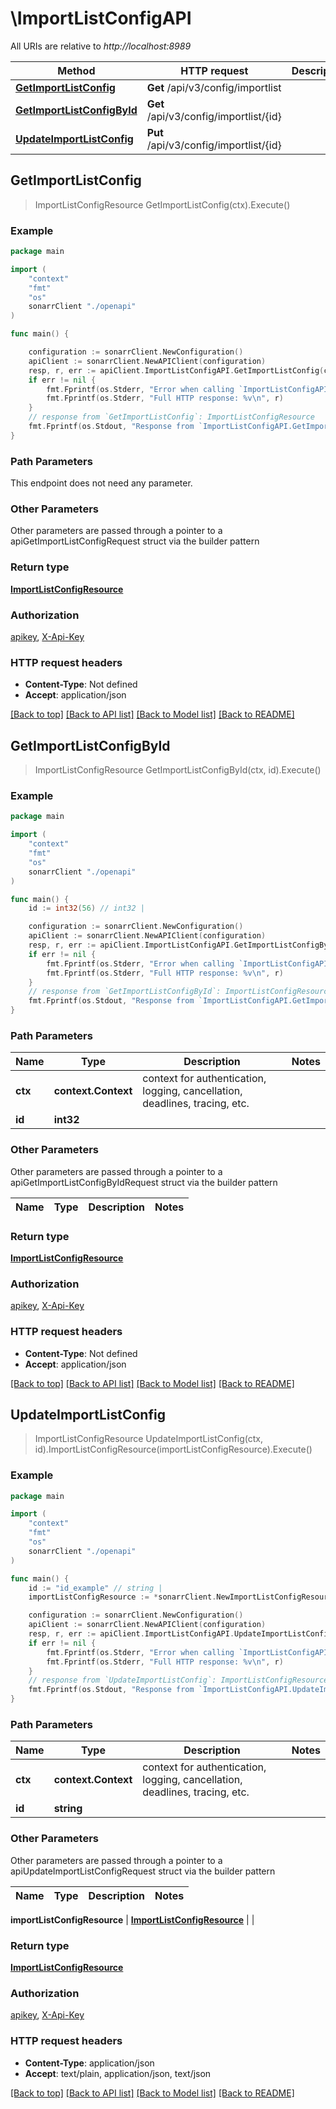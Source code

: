 # \ImportListConfigAPI

All URIs are relative to *http://localhost:8989*

Method | HTTP request | Description
------------- | ------------- | -------------
[**GetImportListConfig**](ImportListConfigAPI.md#GetImportListConfig) | **Get** /api/v3/config/importlist | 
[**GetImportListConfigById**](ImportListConfigAPI.md#GetImportListConfigById) | **Get** /api/v3/config/importlist/{id} | 
[**UpdateImportListConfig**](ImportListConfigAPI.md#UpdateImportListConfig) | **Put** /api/v3/config/importlist/{id} | 



## GetImportListConfig

> ImportListConfigResource GetImportListConfig(ctx).Execute()



### Example

```go
package main

import (
    "context"
    "fmt"
    "os"
    sonarrClient "./openapi"
)

func main() {

    configuration := sonarrClient.NewConfiguration()
    apiClient := sonarrClient.NewAPIClient(configuration)
    resp, r, err := apiClient.ImportListConfigAPI.GetImportListConfig(context.Background()).Execute()
    if err != nil {
        fmt.Fprintf(os.Stderr, "Error when calling `ImportListConfigAPI.GetImportListConfig``: %v\n", err)
        fmt.Fprintf(os.Stderr, "Full HTTP response: %v\n", r)
    }
    // response from `GetImportListConfig`: ImportListConfigResource
    fmt.Fprintf(os.Stdout, "Response from `ImportListConfigAPI.GetImportListConfig`: %v\n", resp)
}
```

### Path Parameters

This endpoint does not need any parameter.

### Other Parameters

Other parameters are passed through a pointer to a apiGetImportListConfigRequest struct via the builder pattern


### Return type

[**ImportListConfigResource**](ImportListConfigResource.md)

### Authorization

[apikey](../README.md#apikey), [X-Api-Key](../README.md#X-Api-Key)

### HTTP request headers

- **Content-Type**: Not defined
- **Accept**: application/json

[[Back to top]](#) [[Back to API list]](../README.md#documentation-for-api-endpoints)
[[Back to Model list]](../README.md#documentation-for-models)
[[Back to README]](../README.md)


## GetImportListConfigById

> ImportListConfigResource GetImportListConfigById(ctx, id).Execute()



### Example

```go
package main

import (
    "context"
    "fmt"
    "os"
    sonarrClient "./openapi"
)

func main() {
    id := int32(56) // int32 | 

    configuration := sonarrClient.NewConfiguration()
    apiClient := sonarrClient.NewAPIClient(configuration)
    resp, r, err := apiClient.ImportListConfigAPI.GetImportListConfigById(context.Background(), id).Execute()
    if err != nil {
        fmt.Fprintf(os.Stderr, "Error when calling `ImportListConfigAPI.GetImportListConfigById``: %v\n", err)
        fmt.Fprintf(os.Stderr, "Full HTTP response: %v\n", r)
    }
    // response from `GetImportListConfigById`: ImportListConfigResource
    fmt.Fprintf(os.Stdout, "Response from `ImportListConfigAPI.GetImportListConfigById`: %v\n", resp)
}
```

### Path Parameters


Name | Type | Description  | Notes
------------- | ------------- | ------------- | -------------
**ctx** | **context.Context** | context for authentication, logging, cancellation, deadlines, tracing, etc.
**id** | **int32** |  | 

### Other Parameters

Other parameters are passed through a pointer to a apiGetImportListConfigByIdRequest struct via the builder pattern


Name | Type | Description  | Notes
------------- | ------------- | ------------- | -------------


### Return type

[**ImportListConfigResource**](ImportListConfigResource.md)

### Authorization

[apikey](../README.md#apikey), [X-Api-Key](../README.md#X-Api-Key)

### HTTP request headers

- **Content-Type**: Not defined
- **Accept**: application/json

[[Back to top]](#) [[Back to API list]](../README.md#documentation-for-api-endpoints)
[[Back to Model list]](../README.md#documentation-for-models)
[[Back to README]](../README.md)


## UpdateImportListConfig

> ImportListConfigResource UpdateImportListConfig(ctx, id).ImportListConfigResource(importListConfigResource).Execute()



### Example

```go
package main

import (
    "context"
    "fmt"
    "os"
    sonarrClient "./openapi"
)

func main() {
    id := "id_example" // string | 
    importListConfigResource := *sonarrClient.NewImportListConfigResource() // ImportListConfigResource |  (optional)

    configuration := sonarrClient.NewConfiguration()
    apiClient := sonarrClient.NewAPIClient(configuration)
    resp, r, err := apiClient.ImportListConfigAPI.UpdateImportListConfig(context.Background(), id).ImportListConfigResource(importListConfigResource).Execute()
    if err != nil {
        fmt.Fprintf(os.Stderr, "Error when calling `ImportListConfigAPI.UpdateImportListConfig``: %v\n", err)
        fmt.Fprintf(os.Stderr, "Full HTTP response: %v\n", r)
    }
    // response from `UpdateImportListConfig`: ImportListConfigResource
    fmt.Fprintf(os.Stdout, "Response from `ImportListConfigAPI.UpdateImportListConfig`: %v\n", resp)
}
```

### Path Parameters


Name | Type | Description  | Notes
------------- | ------------- | ------------- | -------------
**ctx** | **context.Context** | context for authentication, logging, cancellation, deadlines, tracing, etc.
**id** | **string** |  | 

### Other Parameters

Other parameters are passed through a pointer to a apiUpdateImportListConfigRequest struct via the builder pattern


Name | Type | Description  | Notes
------------- | ------------- | ------------- | -------------

 **importListConfigResource** | [**ImportListConfigResource**](ImportListConfigResource.md) |  | 

### Return type

[**ImportListConfigResource**](ImportListConfigResource.md)

### Authorization

[apikey](../README.md#apikey), [X-Api-Key](../README.md#X-Api-Key)

### HTTP request headers

- **Content-Type**: application/json
- **Accept**: text/plain, application/json, text/json

[[Back to top]](#) [[Back to API list]](../README.md#documentation-for-api-endpoints)
[[Back to Model list]](../README.md#documentation-for-models)
[[Back to README]](../README.md)


